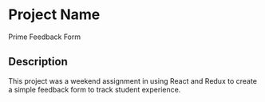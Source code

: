 # Project Name

Prime Feedback Form

## Description

This project was a weekend assignment in using React and Redux to create a simple feedback form to track student experience.
